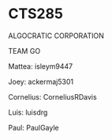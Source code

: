 # CTS285
ALGOCRATIC CORPORATION


TEAM GO

Mattea: isleym9447

Joey: ackermaj5301

Cornelius: CorneliusRDavis

Luis: luisdrg

Paul: PaulGayle

